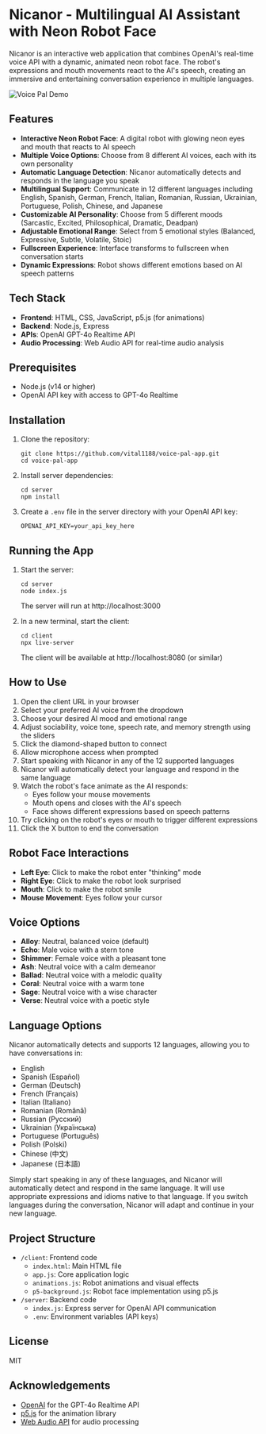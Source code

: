 # Nicanor - Multilingual AI Assistant with Neon Robot Face

Nicanor is an interactive web application that combines OpenAI's real-time voice API with a dynamic, animated neon robot face. The robot's expressions and mouth movements react to the AI's speech, creating an immersive and entertaining conversation experience in multiple languages.

![Voice Pal Demo](demo-screenshot.png)

## Features

- **Interactive Neon Robot Face**: A digital robot with glowing neon eyes and mouth that reacts to AI speech
- **Multiple Voice Options**: Choose from 8 different AI voices, each with its own personality
- **Automatic Language Detection**: Nicanor automatically detects and responds in the language you speak
- **Multilingual Support**: Communicate in 12 different languages including English, Spanish, German, French, Italian, Romanian, Russian, Ukrainian, Portuguese, Polish, Chinese, and Japanese
- **Customizable AI Personality**: Choose from 5 different moods (Sarcastic, Excited, Philosophical, Dramatic, Deadpan)
- **Adjustable Emotional Range**: Select from 5 emotional styles (Balanced, Expressive, Subtle, Volatile, Stoic)
- **Fullscreen Experience**: Interface transforms to fullscreen when conversation starts
- **Dynamic Expressions**: Robot shows different emotions based on AI speech patterns

## Tech Stack

- **Frontend**: HTML, CSS, JavaScript, p5.js (for animations)
- **Backend**: Node.js, Express
- **APIs**: OpenAI GPT-4o Realtime API
- **Audio Processing**: Web Audio API for real-time audio analysis

## Prerequisites

- Node.js (v14 or higher)
- OpenAI API key with access to GPT-4o Realtime

## Installation

1. Clone the repository:
   ```
   git clone https://github.com/vital1188/voice-pal-app.git
   cd voice-pal-app
   ```

2. Install server dependencies:
   ```
   cd server
   npm install
   ```

3. Create a `.env` file in the server directory with your OpenAI API key:
   ```
   OPENAI_API_KEY=your_api_key_here
   ```

## Running the App

1. Start the server:
   ```
   cd server
   node index.js
   ```
   The server will run at http://localhost:3000

2. In a new terminal, start the client:
   ```
   cd client
   npx live-server
   ```
   The client will be available at http://localhost:8080 (or similar)

## How to Use

1. Open the client URL in your browser
2. Select your preferred AI voice from the dropdown
3. Choose your desired AI mood and emotional range
4. Adjust sociability, voice tone, speech rate, and memory strength using the sliders
5. Click the diamond-shaped button to connect
6. Allow microphone access when prompted
7. Start speaking with Nicanor in any of the 12 supported languages
8. Nicanor will automatically detect your language and respond in the same language
9. Watch the robot's face animate as the AI responds:
   - Eyes follow your mouse movements
   - Mouth opens and closes with the AI's speech
   - Face shows different expressions based on speech patterns
10. Try clicking on the robot's eyes or mouth to trigger different expressions
11. Click the X button to end the conversation

## Robot Face Interactions

- **Left Eye**: Click to make the robot enter "thinking" mode
- **Right Eye**: Click to make the robot look surprised
- **Mouth**: Click to make the robot smile
- **Mouse Movement**: Eyes follow your cursor

## Voice Options

- **Alloy**: Neutral, balanced voice (default)
- **Echo**: Male voice with a stern tone
- **Shimmer**: Female voice with a pleasant tone
- **Ash**: Neutral voice with a calm demeanor
- **Ballad**: Neutral voice with a melodic quality
- **Coral**: Neutral voice with a warm tone
- **Sage**: Neutral voice with a wise character
- **Verse**: Neutral voice with a poetic style

## Language Options

Nicanor automatically detects and supports 12 languages, allowing you to have conversations in:

- English
- Spanish (Español)
- German (Deutsch)
- French (Français)
- Italian (Italiano)
- Romanian (Română)
- Russian (Русский)
- Ukrainian (Українська)
- Portuguese (Português)
- Polish (Polski)
- Chinese (中文)
- Japanese (日本語)

Simply start speaking in any of these languages, and Nicanor will automatically detect and respond in the same language. It will use appropriate expressions and idioms native to that language. If you switch languages during the conversation, Nicanor will adapt and continue in your new language.

## Project Structure

- `/client`: Frontend code
  - `index.html`: Main HTML file
  - `app.js`: Core application logic
  - `animations.js`: Robot animations and visual effects
  - `p5-background.js`: Robot face implementation using p5.js
- `/server`: Backend code
  - `index.js`: Express server for OpenAI API communication
  - `.env`: Environment variables (API keys)

## License

MIT

## Acknowledgements

- [OpenAI](https://openai.com/) for the GPT-4o Realtime API
- [p5.js](https://p5js.org/) for the animation library
- [Web Audio API](https://developer.mozilla.org/en-US/docs/Web/API/Web_Audio_API) for audio processing
